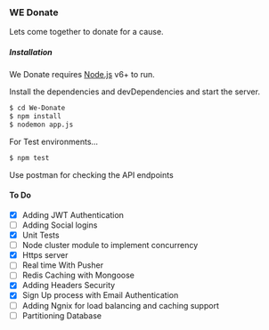 ### WE Donate
Lets come together to donate for a cause. 


##### Installation

We Donate requires [Node.js](https://nodejs.org/) v6+ to run.

Install the dependencies and devDependencies and start the server.

```sh
$ cd We-Donate
$ npm install 
$ nodemon app.js
```


For Test environments...

```sh
$ npm test 
```


Use postman for checking the API endpoints 

#### To Do
- [x] Adding JWT Authentication 
- [ ]  Adding Social logins  
- [x]  Unit Tests 
- [ ]  Node cluster module to implement concurrency 
- [x]  Https server 
- [ ]  Real time With Pusher  
- [ ]  Redis Caching with Mongoose 
- [x]  Adding Headers Security 
- [x] Sign Up process with Email Authentication
- [ ] Adding Ngnix for load balancing and caching support
- [ ] Partitioning Database 

